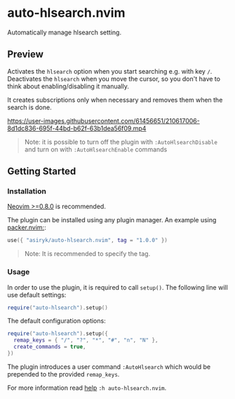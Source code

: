 # auto-hlsearch.nvim
Automatically manage hlsearch setting.

## Preview

Activates the `hlsearch` option when you start searching e.g. with key `/`. Deactivates the `hlsearch`
when you move the cursor, so you don't have to think about enabling/disabling it manually.

It creates subscriptions only when necessary and removes them when the search is done.

https://user-images.githubusercontent.com/61456651/210617006-8d1dc836-695f-44bd-b62f-63b1dea56f09.mp4

> Note: it is possible to turn off the plugin with `:AutoHlsearchDisable` and turn on with `:AutoHlsearchEnable` commands

## Getting Started

### Installation

[Neovim >=0.8.0](https://github.com/neovim/neovim/releases/tag/v0.8.0) is recommended.

The plugin can be installed using any plugin manager. An example using
[packer.nvim:](https://github.com/wbthomason/packer.nvim):

```lua
use({ "asiryk/auto-hlsearch.nvim", tag = "1.0.0" })
```

> Note: It is recommended to specify the tag.

### Usage

In order to use the plugin, it is required to call `setup()`. The following line will use default settings:

```lua
require("auto-hlsearch").setup()
```

The default configuration options:

```lua
require("auto-hlsearch").setup({
  remap_keys = { "/", "?", "*", "#", "n", "N" },
  create_commands = true,
})
```

The plugin introduces a user command `:AutoHlsearch` which would be prepended to the provided `remap_keys`.

For more information read [help](./doc/auto-hlsearch.txt) `:h auto-hlsearch.nvim`.
